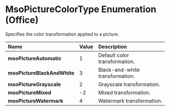 
# MsoPictureColorType Enumeration (Office)

Specifies the color transformation applied to a picture.



|**Name**|**Value**|**Description**|
|:-----|:-----|:-----|
| **msoPictureAutomatic**|1|Default color transformation.|
| **msoPictureBlackAndWhite**|3|Black-and-white transformation.|
| **msoPictureGrayscale**|2|Grayscale transformation.|
| **msoPictureMixed**|-2|Mixed transformation.|
| **msoPictureWatermark**|4|Watermark transformation.|
